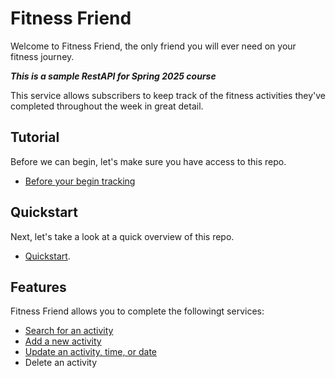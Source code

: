 # Fitness Friend

Welcome to Fitness Friend, the only friend you will ever need on your fitness journey. 

***This is a sample RestAPI for Spring 2025 course***

This service allows subscribers to keep track of the fitness activities they've completed throughout the week in great detail.

## Tutorial

Before we can begin, let's make sure you have access to this repo.
 
- [Before your begin tracking](tutorials/before-you-begin-tracking.md)

## Quickstart

Next, let's take a look at a quick overview of this repo.
  
- [Quickstart](tutorials/quickstart.md).

## Features

Fitness Friend allows you to complete the followingt services: 

- [Search for an activity](api/get-activities.md)
- [Add a new activity](api/add-a-new-activity.md)
- [Update an activity, time, or date](api/add-a-new-activity.md)
- Delete an activity
